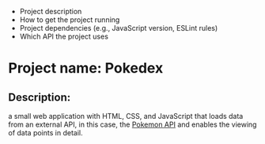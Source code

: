 - Project description
- How to get the project running
- Project dependencies (e.g., JavaScript version, ESLint rules)
- Which API the project uses

# Project name: Pokedex

## Description: 

a small web application with HTML, CSS, and JavaScript that loads data from an external API, in this case, the [Pokemon API](https://pokeapi.co/) and enables the viewing of data points in detail.